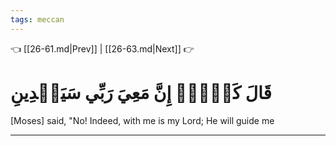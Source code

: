 ```yaml
---
tags: meccan
---
```


👈 [[26-61.md|Prev]] | [[26-63.md|Next]] 👉

# قَالَ كَلَّآۖ إِنَّ مَعِيَ رَبِّي سَيَهۡدِينِ

[Moses] said, "No! Indeed, with me is my Lord; He will guide me

---

